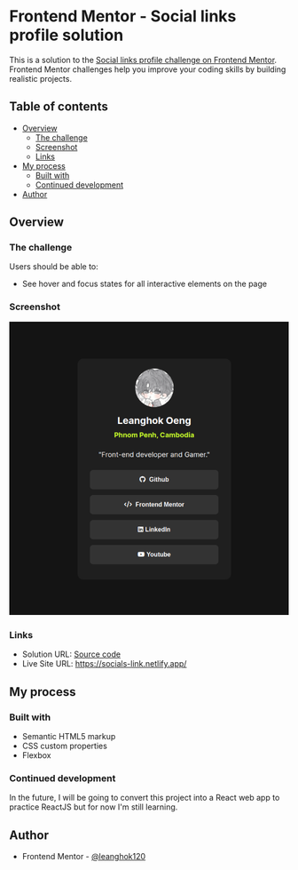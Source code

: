 # Frontend Mentor - Social links profile solution

This is a solution to the [Social links profile challenge on Frontend Mentor](https://www.frontendmentor.io/challenges/social-links-profile-UG32l9m6dQ). Frontend Mentor challenges help you improve your coding skills by building realistic projects.

## Table of contents

- [Overview](#overview)
  - [The challenge](#the-challenge)
  - [Screenshot](#screenshot)
  - [Links](#links)
- [My process](#my-process)
  - [Built with](#built-with)
  - [Continued development](#continued-development)
- [Author](#author)

## Overview

### The challenge

Users should be able to:

- See hover and focus states for all interactive elements on the page

### Screenshot

![](./Solution-Screenshot.png)

### Links

- Solution URL: [Source code](https://github.com/leanghok120/Social-Links)
- Live Site URL: https://socials-link.netlify.app/

## My process

### Built with

- Semantic HTML5 markup
- CSS custom properties
- Flexbox

### Continued development

In the future, I will be going to convert this project into a React web app to practice ReactJS but for now I'm still learning.

## Author

- Frontend Mentor - [@leanghok120](https://www.frontendmentor.io/profile/leanghok120)
